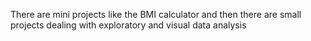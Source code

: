 There are mini projects like the BMI calculator and then there are small projects dealing with exploratory and visual data analysis 

